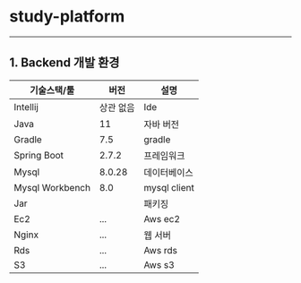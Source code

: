 # study-platform

---
## 1. Backend 개발 환경
| 기술스택/툴 | 버전 | 설명 |
| ------ | ----------- | ----------- |
| Intellij   | 상관 없음  | Ide      |
| Java   | 11  | 자바 버전      |
| Gradle   | 7.5    | gradle       |
| Spring Boot   | 2.7.2                 | 프레임워크       |
| Mysql   | 8.0.28 | 데이터베이스       |
| Mysql Workbench   | 8.0            | mysql client        |
| Jar   |          | 패키징       |
| Ec2   | ...            | Aws ec2       |
| Nginx   | ...            | 웹 서버      |
| Rds   | ...            | Aws rds       |
| S3   | ...            | Aws s3       |                

